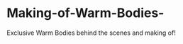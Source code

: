 Making-of-Warm-Bodies-
======================

Exclusive Warm Bodies behind the scenes and making of! 